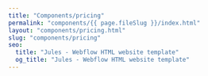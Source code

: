 ```yaml
---
title: "Components/pricing"
permalink: "components/{{ page.fileSlug }}/index.html"
layout: "components/pricing.html"
slug: "components/pricing"
seo:
  title: "Jules - Webflow HTML website template"
  og_title: "Jules - Webflow HTML website template"
---
```

